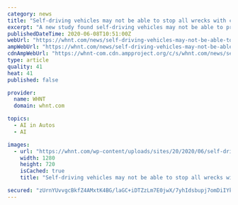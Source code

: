 ```yaml
---
category: news
title: "Self-driving vehicles may not be able to stop all wrecks with current design"
excerpt: "A new study found self-driving vehicles may not be able to prevent every wreck. The Insurance Institute for Highway Safety looked at 5,000 police-reported crashes from the National Motor Vehicle"
publishedDateTime: 2020-06-08T10:51:00Z
webUrl: "https://whnt.com/news/self-driving-vehicles-may-not-be-able-to-stop-all-wrecks-with-current-design/"
ampWebUrl: "https://whnt.com/news/self-driving-vehicles-may-not-be-able-to-stop-all-wrecks-with-current-design/amp/"
cdnAmpWebUrl: "https://whnt-com.cdn.ampproject.org/c/s/whnt.com/news/self-driving-vehicles-may-not-be-able-to-stop-all-wrecks-with-current-design/amp/"
type: article
quality: 41
heat: 41
published: false

provider:
  name: WHNT
  domain: whnt.com

topics:
  - AI in Autos
  - AI

images:
  - url: "https://whnt.com/wp-content/uploads/sites/20/2020/06/self-driving-car.jpg?w=1280&h=720&crop=1"
    width: 1280
    height: 720
    isCached: true
    title: "Self-driving vehicles may not be able to stop all wrecks with current design"

secured: "zUrnYUvvgcBkfZ4AMxtK4BG/laGC+iDTZzLm7E0jwX/7yhIdsbupj7omDiIYk8r/+uumGz1fOAi6DJsDT8q0nXQ3UrfKhXg5LWgNIRI+r7o7hD8wGxN0JjwvUiBwh5h8pbL5zC94M/cqeUphmhDJ4eeDPgrBjXreyoM/+FZfyp8c+34FCVFqwBXOFFeAElxqQ3aFteUK3XcBnOSQSDVq7fZ8fJd5J7QalnjMOrmbfyejeiR5G3+ZcyAm0LQ3oKvPV/jHSWOoOTWanDmiSvNjNNWtOOrXI3iAzmjJ7d79TbfFl5lhdwgDD5SpuWt2J/DK5GSTKj/7rtO2btmKD2FO8nbisR6jt4+X7TpW0G9F0eTaRW2qGJ6Eqenb8uv5YnQAqPnocKM+CoyuJKYqcVLv+jI8KKAykYnaM5iTnE4ZE+o3phP9QE7nLq3dB9zrplbILjSlqM0EbK/1P5hsUnDimE18nFQaxgUT7Qf+ftEKSeg=;vJpSlFlcpdSHdfEKpaHuiA=="
---
```


